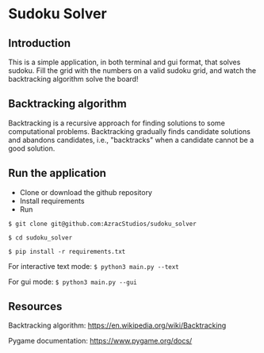 # Sudoku Solver

## Introduction
This is a simple application, in both terminal and gui format, that solves sudoku. Fill the grid with the numbers on a valid sudoku grid, and watch the backtracking algorithm solve the board!

## Backtracking algorithm
Backtracking is a recursive approach for finding solutions to some computational problems. Backtracking gradually finds candidate solutions and abandons candidates, i.e., "backtracks" when a candidate cannot be a good solution.

## Run the application
- Clone or download the github repository
- Install requirements
- Run

`$ git clone git@github.com:AzracStudios/sudoku_solver`

`$ cd sudoku_solver`

`$ pip install -r requirements.txt`

For interactive text mode: `$ python3 main.py --text`

For gui mode: `$ python3 main.py --gui`

## Resources
Backtracking algorithm: https://en.wikipedia.org/wiki/Backtracking

Pygame documentation: https://www.pygame.org/docs/


